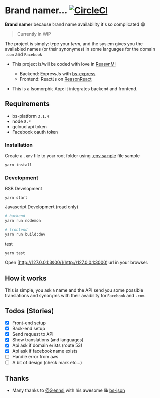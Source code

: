 # Brand namer... [![CircleCI](https://circleci.com/gh/remithomas/brand-namer.svg?style=svg)](https://circleci.com/gh/remithomas/brand-namer)

**Brand namer** because brand name availability it's so complicated 😭

> Currently in WIP

The project is simply: type your _term_, and the system gives you the availabled names (or their synonymes) in some languages for the domain `.com` and `Facebook`

- This project is/will be coded with love in [ReasonMl](http://reasonml.github.io/)
  - Backend: ExpressJs with [bs-express](https://github.com/reasonml-community/bs-express)
  - Frontend: ReactJs on [ReasonReact](https://reasonml.github.io/reason-react/)

- This is a Isomorphic App: it integrates backend and frontend.

## Requirements

* bs-platform `3.1.4`
* node `8.*`
* gcloud api token
* Facebook oauth token

### Installation

Create a `.env` file to your root folder using [.env.sample](./.env.sample) file sample

```bash
yarn install
```

### Development

BSB Development
```bash
yarn start
```

Javascript Development (read only)
```bash
# backend
yarn run nodemon

# frontend
yarn run build:dev
```

test
```bash
yarn test
```

Open [http://127.0.0.1:3000/](http://127.0.0.1:3000) url in your browser.

## How it works

This is simple, you ask a name and the API send you some possible translations and synonyms with their avaibility for `Facebook` and `.com`.

## Todos (Stories)

- [X] Front-end setup
- [X] Back-end setup
- [X] Send request to API
- [X] Show translations (and languages)
- [X] Api ask if domain exists (route 53)
- [X] Api ask if facebook name exists
- [ ] Handle error from aws
- [ ] A bit of design (check mark etc...)

## Thanks

* Many thanks to [@Glennsl](https://github.com/glennsl) with his awesome lib [bs-json](https://github.com/glennsl/bs-json)
